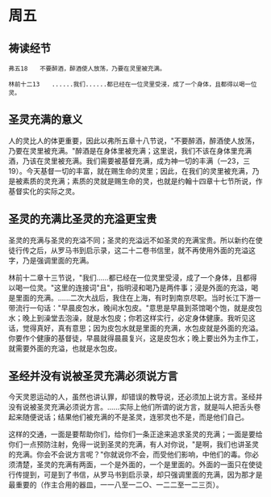 # 周五

## 祷读经节
```
弗五18　　不要醉酒，醉酒使人放荡，乃要在灵里被充满。

林前十二13　　......我们......都已经在一位灵里受浸，成了一个身体，且都得以喝一位灵。
```

## 圣灵充满的意义

人的灵比人的体更重要，因此以弗所五章十八节说，"不要醉酒，醉酒使人放荡，乃要在灵里被充满。"醉酒是在身体里被充满；这里说，我们不该在身体里充满酒，乃该在灵里被充满。我们需要被基督充满，成为神一切的丰满（一23，三19）。今天基督一切的丰富，就在赐生命的灵里；因此，在我们的灵里被充满，乃是被素质的灵充满；素质的灵就是赐生命的灵，也就是约翰十四章十七节所说，作基督实化的实际之灵。

## 圣灵的充满比圣灵的充溢更宝贵

圣灵的充满与圣灵的充溢不同；圣灵的充溢远不如圣灵的充满宝贵。所以新约在使徒行传之后，从罗马书到启示录，这二十二卷书信里，就不再使用外面的充溢这字，乃是强调里面的充满。

林前十二章十三节说，"我们......都已经在一位灵里受浸，成了一个身体，且都得以喝一位灵。"这里的连接词"且"，指明浸和喝乃是两件事；浸是外面的充溢，喝是里面的充满。......二次大战后，我住在上海，有时到南京尽职。当时长江下游一带流行一句话："早晨皮包水，晚间水包皮。"意思是早晨到茶馆喝个饱，就是皮包水；晚上到澡堂去泡澡，就是水包皮；你若这样实行，必定身体健康。我听见这话，觉得真好，真有意思；因为皮包水就是里面的充满，水包皮就是外面的充溢。你要作个健康的基督徒，早晨就得晨晨复兴，这是皮包水；晚上要出外为主作工，就需要外面的充溢，也就是水包皮。

## 圣经并没有说被圣灵充满必须说方言

今天灵恩运动的人，虽然也讲认罪，却错误的教导说，还必须加上说方言。圣经并没有说被圣灵充满必须说方言。......实际上他们所谓的说方言，就是叫人把舌头卷起来随便说话；结果他们被充满的不是圣灵，连邪灵也不是，而是他们自己。

这样的交通，一面是要帮助你们，给你们一条正途来追求圣灵的充满；一面是要给你们一点预防注射，免得一说到圣灵的充满，有人对你说，"是啊，我们也讲圣灵的充满。你会不会说方言呢？"你就说你不会，而受他们影响，中他们的毒。你必须清楚，圣灵的充满有两面，一个是外面的，一个是里面的。外面的一面只在使徒行传提到，可是到了书信，从罗马书到启示录，却只强调里面的充满，因为那才是最重要的（作主合用的器皿，一一八至一二○、一二二至一二三页）。
